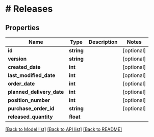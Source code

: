 # # Releases

## Properties

Name | Type | Description | Notes
------------ | ------------- | ------------- | -------------
**id** | **string** |  | [optional]
**version** | **string** |  | [optional]
**created_date** | **int** |  | [optional]
**last_modified_date** | **int** |  | [optional]
**order_date** | **int** |  | [optional]
**planned_delivery_date** | **int** |  | [optional]
**position_number** | **int** |  | [optional]
**purchase_order_id** | **string** |  | [optional]
**released_quantity** | **float** |  |

[[Back to Model list]](../../README.md#models) [[Back to API list]](../../README.md#endpoints) [[Back to README]](../../README.md)
